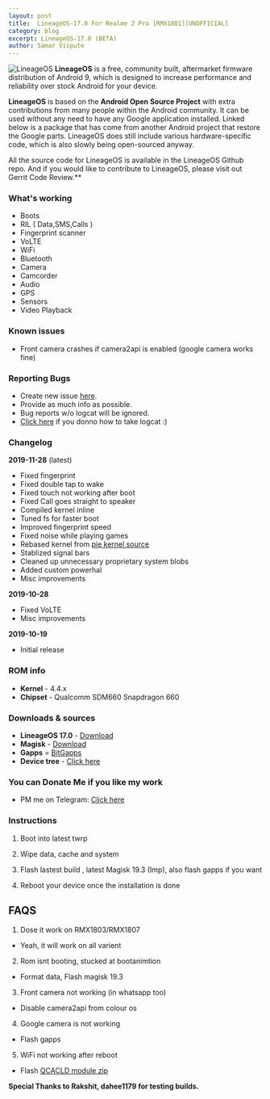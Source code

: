 ```yaml
---
layout: post
title:  LineageOS-17.0 For Realme 2 Pro [RMX1801][UNOFFICIAL]
category: blog
excerpt: LineageOS-17.0 (BETA)
author: Samar Vispute
---
```


![LineageOS](http://samarv-121.github.io/images/lineageos.png)
**LineageOS** is a free, community built, aftermarket firmware distribution of Android 9, which is designed to increase performance and reliability over stock Android for your device.

**LineageOS** is based on the **Android Open Source Project** with extra contributions from many people within the Android community. It can be used without any need to have any Google application installed. Linked below is a package that has come from another Android project that restore the Google parts. LineageOS does still include various hardware-specific code, which is also slowly being open-sourced anyway.

All the source code for LineageOS is available in the LineageOS Github repo. And if you would like to contribute to LineageOS, please visit out Gerrit Code Review.**

### What's working
* Boots
* RIL ( Data,SMS,Calls )
* Fingerprint scanner
* VoLTE
* WiFi
* Bluetooth
* Camera
* Camcorder
* Audio
* GPS
* Sensors
* Video Playback

### Known issues
* Front camera crashes if camera2api is enabled (google camera works fine)

### Reporting Bugs
* Create new issue [here](https://github.com/SamarV-121/android_device_oppo_RMX1801/issues).
* Provide as much info as possible.
* Bug reports w/o logcat will be ignored.
* [Click here](https://forum.xda-developers.com/showthread.php?t=2774386) if you donno how to take logcat :)

### Changelog
**2019-11-28** (latest)
* Fixed fingerprint
* Fixed double tap to wake
* Fixed touch not working after boot
* Fixed Call goes straight to speaker
* Compiled kernel inline
* Tuned fs for faster boot
* Improved fingerprint speed
* Fixed noise while playing games
* Rebased kernel from [pie kernel source](http://github.com/realme-kernel-opensource/realme2pro_P-kernel-source)
* Stablized signal bars
* Cleaned up unnecessary proprietary system blobs
* Added custom powerhal
* Misc improvements

**2019-10-28**
* Fixed VoLTE
* Misc improvements

**2019-10-19**
* Initial release

### ROM info
* **Kernel** - 4.4.x
* **Chipset** - Qualcomm SDM660 Snapdragon 660

### Downloads & sources
* **LineageOS 17.0** - [Download](https://github.com/SamarV-121/android_device_oppo_RMX1801/releases/download/lineage-17.0-20191128-UNOFFICIAL-RMX1801/lineage-17.0-20191128-UNOFFICIAL-RMX1801.zip)
* **Magisk** - [Download](https://github.com/topjohnwu/Magisk/releases/tag/v19.3)
* **Gapps** = [BitGapps](https://forum.xda-developers.com/android/software/arm64-bitgapps-q-10-0-0-t3968500)
* **Device tree** - [Click here](https://github.com/SamarV-121/android_device_oppo_RMX1801)

### You can Donate Me if you like my work
* PM me on Telegram: [Click here](https://web.telegram.org/#/im?p=@SamarV121)

### Instructions
1) Boot into latest twrp

2) Wipe data, cache and system

3) Flash lastest build , latest Magisk 19.3 (Imp), also flash gapps if you want

4) Reboot your device once the installation is done

## FAQS
1) Dose it work on RMX1803/RMX1807 
- Yeah, it will work on all varient

2) Rom isnt booting, stucked at bootanimtion
- Format data, Flash magisk 19.3 

3) Front camera not working (in whatsapp too)
- Disable camera2api from colour os

4) Google camera is not working 
- Flash gapps

5) WiFi not working after reboot 
- Flash [QCACLD module zip](https://drive.google.com/open?id=183LOsfXIBpuQHMkBc7hFBz4JZU9Jl9Qx) 

**Special Thanks to Rakshit, dahee1179 for testing builds.**
